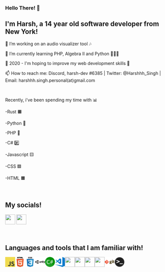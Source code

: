 ### Hello There! 👋

## I'm Harsh, a 14 year old software developer from New York!

🔭 I’m working on an audio visualizer tool 🎶

🧠 I’m currently learning PHP, Algebra II and Python 🐍🐘➗

🥅 2020 - I'm hoping to improve my web development skills 💪

📫 How to reach me: Discord, harsh-dev #6385 | Twitter: @Harshhh_Singh | Email: harshhh.singh.personal(at)gmail.com

<br />

Recently, i've been spending my time with 📊

-Rust 🟧

-Python 🐍

-PHP 🐘

-C# #️⃣ 

-Javascript 🟨

-CSS 🟦

-HTML 🟧

<br />

## My socials!

[<img height="32" width="32" src="https://cdn.jsdelivr.net/npm/simple-icons@v3/icons/twitter.svg" />][twitter]
[<img height="32" width="32" src="https://cdn.jsdelivr.net/npm/simple-icons@v3/icons/youtube.svg" />][youtube]

[twitter]: https://twitter.com/Harshhh_singh
[youtube]: https://www.youtube.com/channel/UCeUQIgpJUxIA50adLVfw1bA?view_as=subscriber

<br />

## Languages and tools that I am familiar with!

[<img align="left" height="32" width="32" src="https://raw.githubusercontent.com/github/explore/80688e429a7d4ef2fca1e82350fe8e3517d3494d/topics/javascript/javascript.png"/> ][youtube]
[<img align="left" height="32" width="32" src="https://raw.githubusercontent.com/github/explore/80688e429a7d4ef2fca1e82350fe8e3517d3494d/topics/html/html.png"/>][youtube]
[<img align="left" height="32" width="32" src="https://raw.githubusercontent.com/github/explore/80688e429a7d4ef2fca1e82350fe8e3517d3494d/topics/css/css.png"/>][youtube]
[<img align="left" height="32" width="32" src="https://raw.githubusercontent.com/github/explore/80688e429a7d4ef2fca1e82350fe8e3517d3494d/topics/unity/unity.png"/>][youtube]
[<img align="left" height="32" width="32" src="https://raw.githubusercontent.com/github/explore/80688e429a7d4ef2fca1e82350fe8e3517d3494d/topics/csharp/csharp.png"/>][youtube]
[<img align="left" height="32" width="32" src="https://raw.githubusercontent.com/github/explore/80688e429a7d4ef2fca1e82350fe8e3517d3494d/topics/visual-studio-code/visual-studio-code.png" />][youtube]
[<img align="left" height="32" width="32" src="https://cdn.jsdelivr.net/npm/simple-icons@v3/icons/krita.svg" />][youtube]
[<img align="left" height="32" width="32" src="https://cdn.jsdelivr.net/npm/simple-icons@v3/icons/blender.svg" />][youtube]
[<img align="left" height="32" width="32" src="https://cdn.jsdelivr.net/npm/simple-icons@v3/icons/audacity.svg" />][youtube]
[<img align="left" height="32" width="32" src="https://cdn.jsdelivr.net/npm/simple-icons@v3/icons/github.svg"/>][youtube]
[<img align="left" height="32" width="32" src="https://raw.githubusercontent.com/github/explore/80688e429a7d4ef2fca1e82350fe8e3517d3494d/topics/git/git.png"/>][youtube]
[<img align="left" height="32" width="32" src="https://raw.githubusercontent.com/github/explore/80688e429a7d4ef2fca1e82350fe8e3517d3494d/topics/terminal/terminal.png"/>][youtube]
